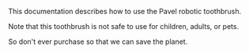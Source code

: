 This documentation describes how to use the Pavel robotic toothbrush.

Note that this toothbrush is not safe to use for children, adults, or pets.

So don't ever purchase so that we can save the planet.
